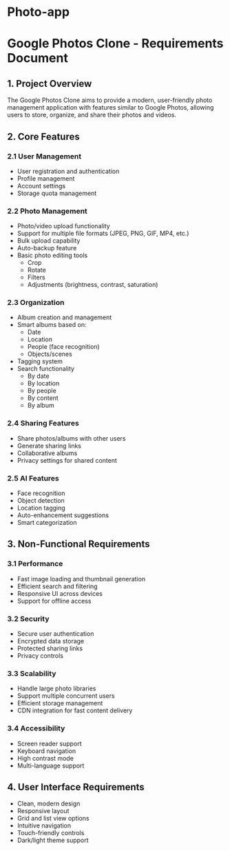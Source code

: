 # Photo-app

# Google Photos Clone - Requirements Document

## 1. Project Overview
The Google Photos Clone aims to provide a modern, user-friendly photo management application with features similar to Google Photos, allowing users to store, organize, and share their photos and videos.

## 2. Core Features

### 2.1 User Management
- User registration and authentication
- Profile management
- Account settings
- Storage quota management

### 2.2 Photo Management
- Photo/video upload functionality
- Support for multiple file formats (JPEG, PNG, GIF, MP4, etc.)
- Bulk upload capability
- Auto-backup feature
- Basic photo editing tools
  - Crop
  - Rotate
  - Filters
  - Adjustments (brightness, contrast, saturation)

### 2.3 Organization
- Album creation and management
- Smart albums based on:
  - Date
  - Location
  - People (face recognition)
  - Objects/scenes
- Tagging system
- Search functionality
  - By date
  - By location
  - By people
  - By content
  - By album

### 2.4 Sharing Features
- Share photos/albums with other users
- Generate sharing links
- Collaborative albums
- Privacy settings for shared content

### 2.5 AI Features
- Face recognition
- Object detection
- Location tagging
- Auto-enhancement suggestions
- Smart categorization

## 3. Non-Functional Requirements

### 3.1 Performance
- Fast image loading and thumbnail generation
- Efficient search and filtering
- Responsive UI across devices
- Support for offline access

### 3.2 Security
- Secure user authentication
- Encrypted data storage
- Protected sharing links
- Privacy controls

### 3.3 Scalability
- Handle large photo libraries
- Support multiple concurrent users
- Efficient storage management
- CDN integration for fast content delivery

### 3.4 Accessibility
- Screen reader support
- Keyboard navigation
- High contrast mode
- Multi-language support

## 4. User Interface Requirements
- Clean, modern design
- Responsive layout
- Grid and list view options
- Intuitive navigation
- Touch-friendly controls
- Dark/light theme support